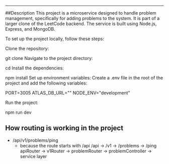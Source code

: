 ----------------------------
##Description
This project is a microservice designed to handle problem management, specifically for adding problems to the system. It is part of a larger clone of the LeetCode backend. The service is built using Node.js, Express, and MongoDB.

To set up the project locally, follow these steps:

Clone the repository:

git clone <repository-url>
Navigate to the project directory:

cd <project-directory>
Install the dependencies:

npm install
Set up environment variables:
Create a .env file in the root of the project and add the following variables:

PORT=3005
ATLAS_DB_URL="<your-mongoDb-url>"
NODE_ENV="development"

Run the project:

npm run dev

## How routing is working in the project

 - /api/v1/problems/ping
    - because the route starts with /api
        /api      -> /v1      -> /problems     -> /ping
        apiRouter -> v1Router -> problemRouter -> problemController -> service layer

